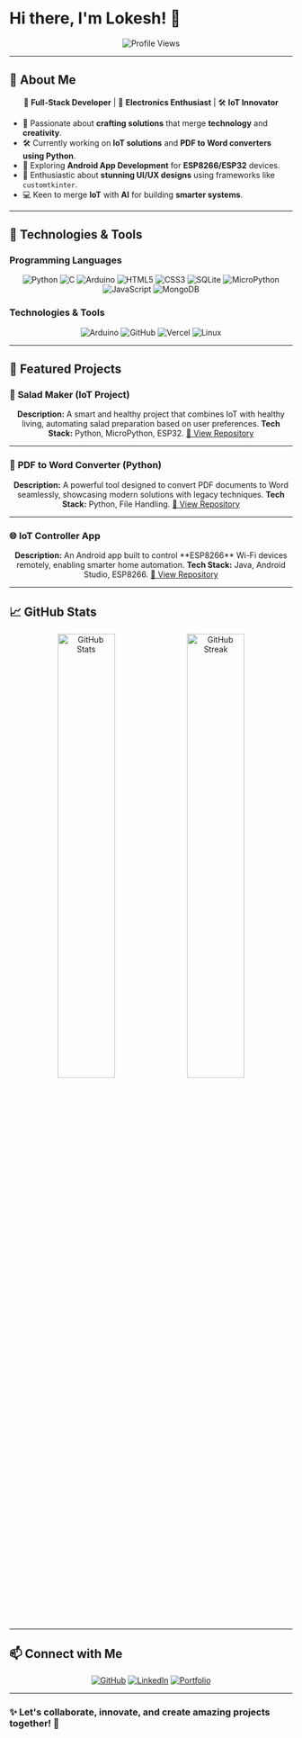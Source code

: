 # Hi there, I'm Lokesh! 👋  
<div align="center">
  <img src="https://komarev.com/ghpvc/?username=Lokimux&color=brightgreen" alt="Profile Views" />
</div>

---

## 🚀 About Me  

<div align="center">
🎨 <b>Full-Stack Developer</b> | 🌟 <b>Electronics Enthusiast</b> | 🛠️ <b>IoT Innovator</b>  
</div>

- 🌟 Passionate about **crafting solutions** that merge **technology** and **creativity**.  
- 🛠️ Currently working on **IoT solutions** and **PDF to Word converters using Python**.  
- 📱 Exploring **Android App Development** for **ESP8266/ESP32** devices.  
- 🎨 Enthusiastic about **stunning UI/UX designs** using frameworks like `customtkinter`.  
- 💻 Keen to merge **IoT** with **AI** for building **smarter systems**.

---

## 🔧 Technologies & Tools  

### **Programming Languages**  
<div align="center">
  <img src="https://img.shields.io/badge/-Python-3776AB?style=for-the-badge&logo=python&logoColor=white" alt="Python"/>
  <img src="https://img.shields.io/badge/-C-00599C?style=for-the-badge&logo=c&logoColor=white" alt="C"/>
  <img src="https://img.shields.io/badge/-Arduino-00979D?style=for-the-badge&logo=arduino&logoColor=white" alt="Arduino"/>
  <img src="https://img.shields.io/badge/-HTML5-E34F26?style=for-the-badge&logo=html5&logoColor=white" alt="HTML5"/>
  <img src="https://img.shields.io/badge/-CSS3-1572B6?style=for-the-badge&logo=css3&logoColor=white" alt="CSS3"/>
  <img src="https://img.shields.io/badge/-SQLite-003B57?style=for-the-badge&logo=sqlite&logoColor=white" alt="SQLite"/>
  <img src="https://img.shields.io/badge/-MicroPython-004B87?style=for-the-badge&logo=python&logoColor=white" alt="MicroPython"/>
  <img src="https://img.shields.io/badge/-JavaScript-F7DF1E?style=for-the-badge&logo=javascript&logoColor=black" alt="JavaScript"/>
  <img src="https://img.shields.io/badge/-MongoDB-47A248?style=for-the-badge&logo=mongodb&logoColor=white" alt="MongoDB"/>
</div>

### **Technologies & Tools**  
<div align="center">
  <img src="https://img.shields.io/badge/-Arduino-00979D?style=for-the-badge&logo=arduino&logoColor=white" alt="Arduino"/>
  <img src="https://img.shields.io/badge/-GitHub-181717?style=for-the-badge&logo=github&logoColor=white" alt="GitHub"/>
  <img src="https://img.shields.io/badge/-Vercel-000000?style=for-the-badge&logo=vercel&logoColor=white" alt="Vercel"/>
  <img src="https://img.shields.io/badge/-Linux-FCC624?style=for-the-badge&logo=linux&logoColor=black" alt="Linux"/>
</div>

---

## 🌟 Featured Projects  

### 🥗 **Salad Maker (IoT Project)**  
<div align="center">
<b>Description:</b> A smart and healthy project that combines IoT with healthy living, automating salad preparation based on user preferences.  
<b>Tech Stack:</b> Python, MicroPython, ESP32.  
<a href="https://github.com/Lokimux/Smart-Salad-Maker">🔗 View Repository</a>
</div>

---

### 📂 **PDF to Word Converter (Python)**  
<div align="center">
<b>Description:</b> A powerful tool designed to convert PDF documents to Word seamlessly, showcasing modern solutions with legacy techniques.  
<b>Tech Stack:</b> Python, File Handling.  
<a href="https://github.com/Lokimux/PDF-to-Word-Converter">🔗 View Repository</a>
</div>

---

### 🌐 **IoT Controller App**  
<div align="center">
<b>Description:</b> An Android app built to control **ESP8266** Wi-Fi devices remotely, enabling smarter home automation.  
<b>Tech Stack:</b> Java, Android Studio, ESP8266.  
<a href="https://github.com/Lokimux/IoT-Controller-App">🔗 View Repository</a>
</div>

---

## 📈 GitHub Stats  

<div align="center">
  <img src="https://github-readme-stats.vercel.app/api?username=Lokimux&show_icons=true&theme=radical" width="45%" alt="GitHub Stats"/>
  <img src="https://github-readme-streak-stats.herokuapp.com/?user=Lokimux&theme=radical" width="45%" alt="GitHub Streak"/>
</div>

---

## 📫 Connect with Me  

<div align="center">
  <a href="https://github.com/Lokimux"><img src="https://img.shields.io/badge/-GitHub-181717?style=for-the-badge&logo=github&logoColor=white" alt="GitHub"/></a>
  <a href="https://linkedin.com/in/YOUR-LINK-HERE"><img src="https://img.shields.io/badge/-LinkedIn-0077B5?style=for-the-badge&logo=linkedin&logoColor=white" alt="LinkedIn"/></a>
  <a href="https://YOUR-PORTFOLIO-LINK.com"><img src="https://img.shields.io/badge/-Portfolio-000000?style=for-the-badge&logo=google-chrome&logoColor=white" alt="Portfolio"/></a>
</div>

---

### ✨ Let's collaborate, innovate, and create amazing projects together! 🌟  
